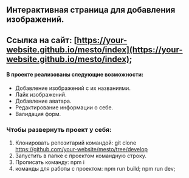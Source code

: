 Интерактивная страница для добавления изображений.
-------------
## Ссылка на сайт: [https://your-website.github.io/mesto/index](https://your-website.github.io/mesto/index);

#### В проекте реализованы следующие возможности:
- Добавление изображений с их названиями.
- Лайк изображений.
- Добавление аватара.
- Редактирование информации о себе.
- Валидация форм.

### Чтобы развернуть проект у себя:

1. Клонировать репозитарий командой: git clone https://github.com/your-website/mesto/tree/develop
2. Запустить в папке с проектом командную строку.
3. Прописать команду: npm i
4. команды для работы с проектом: 
npm run build;
npm run dev;